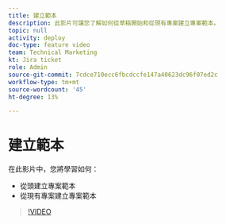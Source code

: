 ```yaml
---
title: 建立範本
description: 此影片可讓您了解如何從草稿開始和從現有專案建立專案範本。
topic: null
activity: deploy
doc-type: feature video
team: Technical Marketing
kt: Jira ticket
role: Admin
source-git-commit: 7cdce710ecc6fbcdccfe147a40623dc96f07ed2c
workflow-type: tm+mt
source-wordcount: '45'
ht-degree: 13%

---
```


# 建立範本

在此影片中，您將學習如何：

* 從頭建立專案範本
* 從現有專案建立專案範本

>[!VIDEO](https://video.tv.adobe.com/v/335210/?quality=12)
